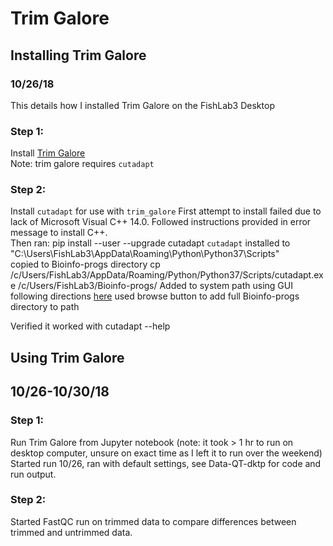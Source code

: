 # Trim Galore

## Installing Trim Galore
### 10/26/18
This details how I installed Trim Galore on the FishLab3 Desktop

### Step 1:
Install [Trim Galore](https://www.bioinformatics.babraham.ac.uk/projects/trim_galore/)  
Note: trim galore requires `cutadapt`

### Step 2:
Install `cutadapt` for use with `trim_galore`
First attempt to install failed due to lack of Microsoft Visual C++ 14.0. Followed instructions provided in error message to install C++.  
Then ran:
    pip install --user --upgrade cutadapt
`cutadapt` installed to "C:\Users\FishLab3\AppData\Roaming\Python\Python37\Scripts"  
copied to Bioinfo-progs directory
	cp /c/Users/FishLab3/AppData/Roaming/Python/Python37/Scripts/cutadapt.exe /c/Users/FishLab3/Bioinfo-progs/
Added to system path using GUI following directions [here](https://www.howtogeek.com/118594/how-to-edit-your-system-path-for-easy-command-line-access/) used browse button to add full Bioinfo-progs directory to path

Verified it worked with
	cutadapt --help

## Using Trim Galore
## 10/26-10/30/18
### Step 1:
Run Trim Galore from Jupyter notebook (note: it took > 1 hr to run on desktop computer, unsure on exact time as I left it to run over the weekend)
Started run 10/26, ran with default settings, see Data-QT-dktp for code and run output.

### Step 2:
Started FastQC run on trimmed data to compare differences between trimmed and untrimmed data.